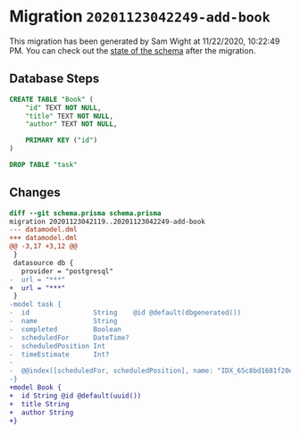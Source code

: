 # Migration `20201123042249-add-book`

This migration has been generated by Sam Wight at 11/22/2020, 10:22:49 PM.
You can check out the [state of the schema](./schema.prisma) after the migration.

## Database Steps

```sql
CREATE TABLE "Book" (
    "id" TEXT NOT NULL,
    "title" TEXT NOT NULL,
    "author" TEXT NOT NULL,

    PRIMARY KEY ("id")
)

DROP TABLE "task"
```

## Changes

```diff
diff --git schema.prisma schema.prisma
migration 20201123042119..20201123042249-add-book
--- datamodel.dml
+++ datamodel.dml
@@ -3,17 +3,12 @@
 }
 datasource db {
   provider = "postgresql"
-  url = "***"
+  url = "***"
 }
-model task {
-  id                String    @id @default(dbgenerated())
-  name              String
-  completed         Boolean
-  scheduledFor      DateTime?
-  scheduledPosition Int
-  timeEstimate      Int?
-
-  @@index([scheduledFor, scheduledPosition], name: "IDX_65c8bd1681f20e15e0e130defc")
-}
+model Book {
+  id String @id @default(uuid())
+  title String
+  author String
+}
```


